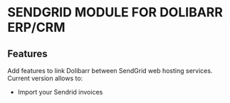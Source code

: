 # SENDGRID MODULE FOR DOLIBARR ERP/CRM

## Features
Add features to link Dolibarr between SendGrid web hosting services. Current version allows to:

* Import your Sendrid invoices
